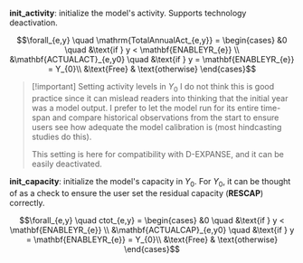 **init_activity**: initialize the model's activity. Supports technology deactivation.

$$\forall_{e,y} \quad  \mathrm{TotalAnnualAct_{e,y}} = \begin{cases}
&0 \quad &\text{if } y < \mathbf{ENABLEYR_{e}} \\
&\mathbf{ACTUALACT}_{e,y0} \quad &\text{if } y = \mathbf{ENABLEYR_{e}} = Y_{0}\\
&\text{Free} & \text{otherwise}
\end{cases}$$

>[!important] Setting activity levels in $Y_{0}$
>I do not think this is good practice since it can mislead readers into thinking that the initial year was a model output. I prefer to let the model run for its entire time-span and compare historical observations from the start to ensure users see how adequate the model calibration is (most hindcasting studies do this). 
>
>This setting is here for compatibility with D-EXPANSE, and it can be easily deactivated.

**init_capacity**: initialize the model's capacity in $Y_{0}$. For $Y_{0}$, it can be thought of as a check to ensure the user set the residual capacity ($\mathbf{RESCAP}$) correctly.

$$\forall_{e,y} \quad  ctot_{e,y} = \begin{cases}
&0 \quad &\text{if } y < \mathbf{ENABLEYR_{e}} \\
&\mathbf{ACTUALCAP}_{e,y0} \quad &\text{if } y = \mathbf{ENABLEYR_{e}} = Y_{0}\\
&\text{Free} & \text{otherwise}
\end{cases}$$
